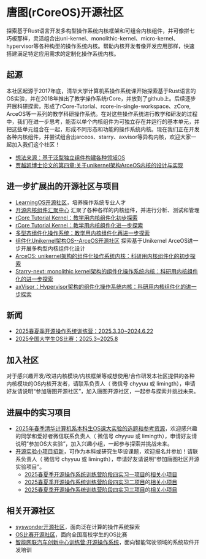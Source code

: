 <!--

**Here are some ideas to get you started:**

🙋‍♀️ A short introduction - what is your organization all about?
🌈 Contribution guidelines - how can the community get involved?
👩‍💻 Useful resources - where can the community find your docs? Is there anything else the community should know?
🍿 Fun facts - what does your team eat for breakfast?
🧙 Remember, you can do mighty things with the power of [Markdown](https://docs.github.com/github/writing-on-github/getting-started-with-writing-and-formatting-on-github/basic-writing-and-formatting-syntax)
-->
# 唐图(rCoreOS)开源社区
探索基于Rust语言开发多构型操作系统内核框架和可组合内核组件，并可像拼七巧板那样，灵活组合出uni-kernel、monolithic-kernel、micro-kernel、hypervisor等各种构型的操作系统内核。帮助内核开发者像开发应用那样，快速搭建满足特定应用需求的定制化操作系统内核。

## 起源
本社区起源于2017年底，清华大学计算机系操作系统课开始探索基于Rust语言的OS实验，并在2018年推出了教学操作系统rCore，并放到了github上。后续逐步开展科研探索，形成了rCore-Tutorial、rcore-in-single-workspace、zCore, ArceOS等一系列的教学科研操作系统。在对这些操作系统进行教学和研发的过程中，我们在进一步思考，能否以单个内核组件为可独立存在并运行的基本单元，并把这些单元组合在一起，形成不同形态和功能的操作系统内核。现在我们正在开发各种内核组件，并尝试组合出arceos、starry、axvisor等异构内核，欢迎大家一起加入我们这个社区！

- [想法来源：基于泛型独立组件构建各种领域OS](https://github.com/chyyuu/thoughts/blob/main/tangram-oskits.md)
- [贾越凯博士论文的第四章:关于unikernel架构ArceOS内核的设计与实现](https://github.com/user-attachments/files/19867809/main-20240524-62-91.pdf)

## 进一步扩展出的开源社区与项目
- [LearningOS开源社区](https://github.com/learningos)，培养操作系统专业人才
- [开源内核组件汇聚中心](https://github.com/kern-crates) 汇聚了各种各样的内核组件，并进行分析、测试和管理
- [rCore Tutorial Kernel：教学用内核组件化初步探索](https://github.com/rcore-os/rCore-Tutorial-in-single-workspace)
- [rCore Tutorial Kernel：教学用内核组件化进一步探索](https://github.com/crates-rcore-in-single-workspace)
- [多型态组件化操作系统：教学用内核组件化再进一步探索](https://opencamp.cn/os2edu/camp/2024fall/stage/3)
- [组件化Unikernel架构OS--ArceOS开源社区](https://github.com/arceos-org/arceos) 探索基于Unikernel ArceOS进一步开展多构型内核组件化设计
- [ArceOS: unikernel架构的组件化操作系统内核：科研用内核组件化的初步探索](https://github.com/arceos-org/arceos)
- [Starry-next: monolithic kernel架构的组件化操作系统内核：科研用内核组件化的进一步探索](https://github.com/oscomp/starry-next)
- [axVisor：Hypervisor架构的组件化操作系统内核：科研用内核组件化的进一步探索](https://github.com/arceos-hypervisor/axvisor)
  
## 新闻
- [2025春夏季开源操作系统训练营：2025.3.30~2024.6.22](https://github.com/LearningOS/)
- [2025全国大学生OS比赛：2025.3~2025.8](https://github.com/oscomp/)

## 加入社区
对于感兴趣开发/改进内核模块/内核框架等或想使用/合作研发本社区提供的各种内核模块的OS内核开发者，请联系负责人（ 微信号 chyyuu 或 limingth），申请好友请说明“参加唐图开源社区”，加入唐图开源社区，一起参与探索并挑战未来。

## 进展中的实习项目
- [2025年春季清华计算机系本科生OS课大实验的选题和参考资源](https://github.com/LearningOS/os-lectures/blob/master/oslabs/biglab-relatedinfo-2025s.md)，欢迎感兴趣的同学和爱好者微信联系负责人（ 微信号 chyyuu 或 limingth），申请好友请说明“参加OS大实验”，加入兴趣小组，一起参与探索并挑战未来。
- [开源实验小项目招新](https://github.com/orgs/rcore-os/discussions/categories/ideas)，可作为本科或研究生毕设课题，欢迎报名并参加！请联系负责人（ 微信号 chyyuu 或 limingth），申请好友请说明“参加唐图社区开源实验项目”。
   - [2025春夏季开源操作系统训练营阶段四实习一项目](https://github.com/learningos#%E5%AE%9E%E6%88%981os-kernel-designimplementation)的[相关小项目](https://github.com/orgs/rcore-os/discussions/15)
   - [2025春夏季开源操作系统训练营阶段四实习二项目](https://github.com/learningos#%E5%AE%9E%E6%88%982hypervisor-design--implementation)的[相关小项目](https://github.com/orgs/rcore-os/discussions/13)
   - [2025春夏季开源操作系统训练营阶段四实习三项目](https://github.com/learningos#%E5%AE%9E%E6%88%983os-kerneldriver-based-on-the-asynchronous-mechanism-of-coroutines)的[相关小项目](https://github.com/orgs/rcore-os/discussions/36)

## 相关开源社区
- [syswonder开源社区](https://syswonder.org/)，面向泛在计算的操作系统探索
- [OS比赛开源社区](https://github.com/oscomp)，面向全国高校学生的OS比赛
- [智能网联汽车创新中心训练营:开源操作系统](https://github.com/cicvedu)，面向智能驾驶领域的系统软件开发培训
